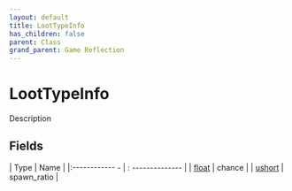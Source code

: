 ```yaml
---
layout: default
title: LootTypeInfo
has_children: false
parent: Class
grand_parent: Game Reflection
---
```

# LootTypeInfo
Description 

## Fields
| Type | Name |
|:------------ - | : -------------- |
| [float](game-reflection/components/float.md) | chance |
| [ushort](game-reflection/enums/ushort.md) | spawn_ratio |
